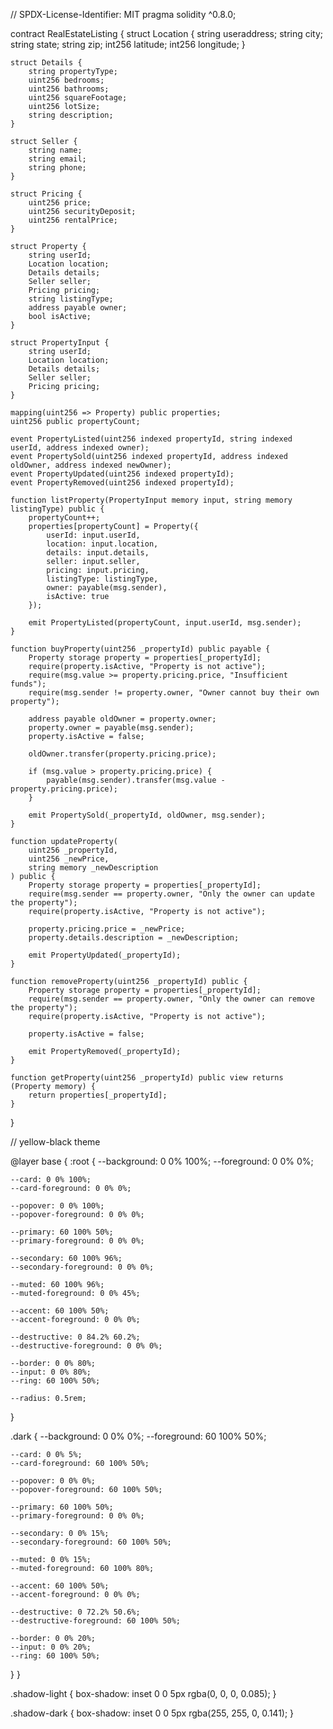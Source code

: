 // SPDX-License-Identifier: MIT
pragma solidity ^0.8.0;

contract RealEstateListing {
    struct Location {
        string useraddress;
        string city;
        string state;
        string zip;
        int256 latitude;
        int256 longitude;
    }

    struct Details {
        string propertyType;
        uint256 bedrooms;
        uint256 bathrooms;
        uint256 squareFootage;
        uint256 lotSize;
        string description;
    }

    struct Seller {
        string name;
        string email;
        string phone;
    }

    struct Pricing {
        uint256 price;
        uint256 securityDeposit;
        uint256 rentalPrice;
    }

    struct Property {
        string userId;
        Location location;
        Details details;
        Seller seller;
        Pricing pricing;
        string listingType;
        address payable owner;
        bool isActive;
    }

    struct PropertyInput {
        string userId;
        Location location;
        Details details;
        Seller seller;
        Pricing pricing;
    }

    mapping(uint256 => Property) public properties;
    uint256 public propertyCount;

    event PropertyListed(uint256 indexed propertyId, string indexed userId, address indexed owner);
    event PropertySold(uint256 indexed propertyId, address indexed oldOwner, address indexed newOwner);
    event PropertyUpdated(uint256 indexed propertyId);
    event PropertyRemoved(uint256 indexed propertyId);

    function listProperty(PropertyInput memory input, string memory listingType) public {
        propertyCount++;
        properties[propertyCount] = Property({
            userId: input.userId,
            location: input.location,
            details: input.details,
            seller: input.seller,
            pricing: input.pricing,
            listingType: listingType,
            owner: payable(msg.sender),
            isActive: true
        });

        emit PropertyListed(propertyCount, input.userId, msg.sender);
    }

    function buyProperty(uint256 _propertyId) public payable {
        Property storage property = properties[_propertyId];
        require(property.isActive, "Property is not active");
        require(msg.value >= property.pricing.price, "Insufficient funds");
        require(msg.sender != property.owner, "Owner cannot buy their own property");

        address payable oldOwner = property.owner;
        property.owner = payable(msg.sender);
        property.isActive = false;

        oldOwner.transfer(property.pricing.price);
        
        if (msg.value > property.pricing.price) {
            payable(msg.sender).transfer(msg.value - property.pricing.price);
        }

        emit PropertySold(_propertyId, oldOwner, msg.sender);
    }

    function updateProperty(
        uint256 _propertyId,
        uint256 _newPrice,
        string memory _newDescription
    ) public {
        Property storage property = properties[_propertyId];
        require(msg.sender == property.owner, "Only the owner can update the property");
        require(property.isActive, "Property is not active");

        property.pricing.price = _newPrice;
        property.details.description = _newDescription;

        emit PropertyUpdated(_propertyId);
    }

    function removeProperty(uint256 _propertyId) public {
        Property storage property = properties[_propertyId];
        require(msg.sender == property.owner, "Only the owner can remove the property");
        require(property.isActive, "Property is not active");

        property.isActive = false;

        emit PropertyRemoved(_propertyId);
    }

    function getProperty(uint256 _propertyId) public view returns (Property memory) {
        return properties[_propertyId];
    }
}


// yellow-black theme

@layer base {
  :root {
    --background: 0 0% 100%;
    --foreground: 0 0% 0%;
    
    --card: 0 0% 100%;
    --card-foreground: 0 0% 0%;
    
    --popover: 0 0% 100%;
    --popover-foreground: 0 0% 0%;
    
    --primary: 60 100% 50%;
    --primary-foreground: 0 0% 0%;
    
    --secondary: 60 100% 96%;
    --secondary-foreground: 0 0% 0%;
    
    --muted: 60 100% 96%;
    --muted-foreground: 0 0% 45%;
    
    --accent: 60 100% 50%;
    --accent-foreground: 0 0% 0%;
    
    --destructive: 0 84.2% 60.2%;
    --destructive-foreground: 0 0% 0%;
    
    --border: 0 0% 80%;
    --input: 0 0% 80%;
    --ring: 60 100% 50%;
    
    --radius: 0.5rem;
  }
  
  .dark {
    --background: 0 0% 0%;
    --foreground: 60 100% 50%;
    
    --card: 0 0% 5%;
    --card-foreground: 60 100% 50%;
    
    --popover: 0 0% 0%;
    --popover-foreground: 60 100% 50%;
    
    --primary: 60 100% 50%;
    --primary-foreground: 0 0% 0%;
    
    --secondary: 0 0% 15%;
    --secondary-foreground: 60 100% 50%;
    
    --muted: 0 0% 15%;
    --muted-foreground: 60 100% 80%;
    
    --accent: 60 100% 50%;
    --accent-foreground: 0 0% 0%;
    
    --destructive: 0 72.2% 50.6%;
    --destructive-foreground: 60 100% 50%;
    
    --border: 0 0% 20%;
    --input: 0 0% 20%;
    --ring: 60 100% 50%;
  }
}

.shadow-light {
  box-shadow: inset 0 0 5px rgba(0, 0, 0, 0.085);
}

.shadow-dark {
  box-shadow: inset 0 0 5px rgba(255, 255, 0, 0.141);
}
